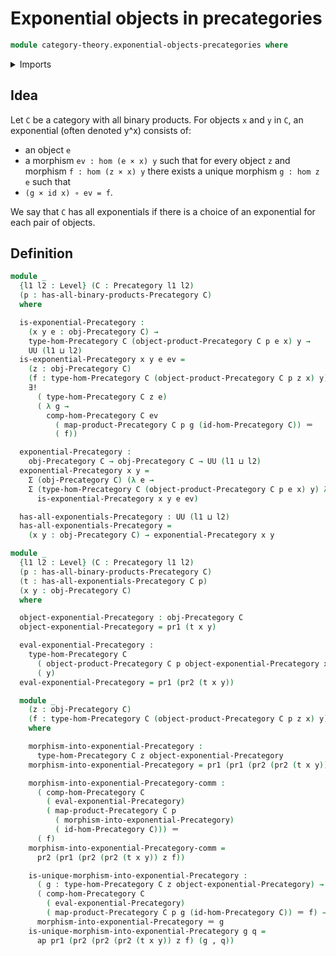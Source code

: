 # Exponential objects in precategories

```agda
module category-theory.exponential-objects-precategories where
```

<details><summary>Imports</summary>

```agda
open import category-theory.precategories
open import category-theory.products-precategories

open import foundation.dependent-pair-types
open import foundation.unique-existence
open import foundation.universe-levels

open import foundation-core.identity-types
```

</details>

## Idea

Let `C` be a category with all binary products. For objects `x` and `y` in `C`,
an exponential (often denoted y^x) consists of:

- an object `e`
- a morphism `ev : hom (e × x) y` such that for every object `z` and morphism
  `f : hom (z × x) y` there exists a unique morphism `g : hom z e` such that
- `(g × id x) ∘ ev = f`.

We say that `C` has all exponentials if there is a choice of an exponential for
each pair of objects.

## Definition

```agda
module _
  {l1 l2 : Level} (C : Precategory l1 l2)
  (p : has-all-binary-products-Precategory C)
  where

  is-exponential-Precategory :
    (x y e : obj-Precategory C) →
    type-hom-Precategory C (object-product-Precategory C p e x) y →
    UU (l1 ⊔ l2)
  is-exponential-Precategory x y e ev =
    (z : obj-Precategory C)
    (f : type-hom-Precategory C (object-product-Precategory C p z x) y) →
    ∃!
      ( type-hom-Precategory C z e)
      ( λ g →
        comp-hom-Precategory C ev
          ( map-product-Precategory C p g (id-hom-Precategory C)) ＝
          ( f))

  exponential-Precategory :
    obj-Precategory C → obj-Precategory C → UU (l1 ⊔ l2)
  exponential-Precategory x y =
    Σ (obj-Precategory C) (λ e →
    Σ (type-hom-Precategory C (object-product-Precategory C p e x) y) λ ev →
      is-exponential-Precategory x y e ev)

  has-all-exponentials-Precategory : UU (l1 ⊔ l2)
  has-all-exponentials-Precategory =
    (x y : obj-Precategory C) → exponential-Precategory x y

module _
  {l1 l2 : Level} (C : Precategory l1 l2)
  (p : has-all-binary-products-Precategory C)
  (t : has-all-exponentials-Precategory C p)
  (x y : obj-Precategory C)
  where

  object-exponential-Precategory : obj-Precategory C
  object-exponential-Precategory = pr1 (t x y)

  eval-exponential-Precategory :
    type-hom-Precategory C
      ( object-product-Precategory C p object-exponential-Precategory x)
      ( y)
  eval-exponential-Precategory = pr1 (pr2 (t x y))

  module _
    (z : obj-Precategory C)
    (f : type-hom-Precategory C (object-product-Precategory C p z x) y)
    where

    morphism-into-exponential-Precategory :
      type-hom-Precategory C z object-exponential-Precategory
    morphism-into-exponential-Precategory = pr1 (pr1 (pr2 (pr2 (t x y)) z f))

    morphism-into-exponential-Precategory-comm :
      ( comp-hom-Precategory C
        ( eval-exponential-Precategory)
        ( map-product-Precategory C p
          ( morphism-into-exponential-Precategory)
          ( id-hom-Precategory C))) ＝
      ( f)
    morphism-into-exponential-Precategory-comm =
      pr2 (pr1 (pr2 (pr2 (t x y)) z f))

    is-unique-morphism-into-exponential-Precategory :
      ( g : type-hom-Precategory C z object-exponential-Precategory) →
      ( comp-hom-Precategory C
        ( eval-exponential-Precategory)
        ( map-product-Precategory C p g (id-hom-Precategory C)) ＝ f) →
      morphism-into-exponential-Precategory ＝ g
    is-unique-morphism-into-exponential-Precategory g q =
      ap pr1 (pr2 (pr2 (pr2 (t x y)) z f) (g , q))
```
